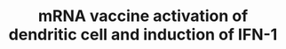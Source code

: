---
annotations:
- id: PW:0000013
  parent: disease pathway
  type: Pathway Ontology
  value: disease pathway
authors:
- NhungP
- Eweitz
- Egonw
- AlexanderPico
citedin: ''
communities:
- COVID19
description: After uptake, mRNA is translated into spike protein and presented as
  cell-surface MHC-bound peptides to CD4+ and CD8+ T cells. Cytosolic sensing of RNA
  by RIG-I and MDA5 plus TLR binding within endosomes leads to activation of IFN regulatory
  factor 3/7 (IRF3/7) and nuclear factor κB (NF-κB), which bind to DNA inducing gene
  transcription, and production of IFN-I and proinflammatory cytokines, respectively
last-edited: 2024-03-12
ndex: null
organisms:
- Homo sapiens
redirect_from:
- /index.php/Pathway:WP5187
- /instance/WP5187
- /instance/WP5187_r129107
revision: r129107
schema-jsonld:
- '@context': https://schema.org/
  '@id': https://wikipathways.github.io/pathways/WP5187.html
  '@type': Dataset
  creator:
    '@type': Organization
    name: WikiPathways
  description: After uptake, mRNA is translated into spike protein and presented as
    cell-surface MHC-bound peptides to CD4+ and CD8+ T cells. Cytosolic sensing of
    RNA by RIG-I and MDA5 plus TLR binding within endosomes leads to activation of
    IFN regulatory factor 3/7 (IRF3/7) and nuclear factor κB (NF-κB), which bind to
    DNA inducing gene transcription, and production of IFN-I and proinflammatory cytokines,
    respectively
  keywords:
  - IRF-7
  - IRF3
  - MAVS
  - MDA5
  - NF-kB
  - RIG-I (DDX58)
  - S peptide presentation
  - Spike Protein
  - T cell receptor
  - TLR3
  - TLR7
  - TLR8
  license: CC0
  name: mRNA vaccine activation of dendritic cell and induction of IFN-1
seo: CreativeWork
title: mRNA vaccine activation of dendritic cell and induction of IFN-1
wpid: WP5187
---